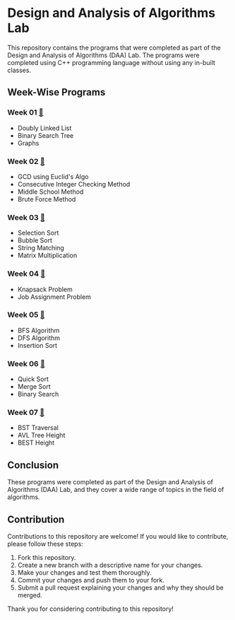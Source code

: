 # Design and Analysis of Algorithms Lab
This repository contains the programs that were completed as part of the Design and Analysis of Algorithms (DAA) Lab.
The programs were completed using C++ programming language without using any in-built classes.

## Week-Wise Programs
### Week 01 [🔗](https://github.com/shrudex/DSE/tree/main/DAA%20Lab/Week%2001)
+ Doubly Linked List 
+ Binary Search Tree
+ Graphs

### Week 02 [🔗](https://github.com/shrudex/DSE/tree/main/DAA%20Lab/Week%2002)
+ GCD using Euclid's Algo
+ Consecutive Integer Checking Method
+ Middle School Method
+ Brute Force Method

### Week 03 [🔗](https://github.com/shrudex/DSE/tree/main/DAA%20Lab/Week%2003)
+ Selection Sort
+ Bubble Sort
+ String Matching
+ Matrix Multiplication

### Week 04 [🔗](https://github.com/shrudex/DSE/tree/main/DAA%20Lab/Week%2004)
+ Knapsack Problem
+ Job Assignment Problem

### Week 05 [🔗](https://github.com/shrudex/DSE/tree/main/DAA%20Lab/Week%2005)
+ BFS Algorithm
+ DFS Algorithm
+ Insertion Sort

### Week 06 [🔗](https://github.com/shrudex/DSE/tree/main/DAA%20Lab/Week%2006)
+ Quick Sort
+ Merge Sort
+ Binary Search

### Week 07 [🔗](https://github.com/shrudex/DSE/tree/main/DAA%20Lab/Week%2007)
+ BST Traversal
+ AVL Tree Height
+ BEST Height

## Conclusion
These programs were completed as part of the Design and Analysis of Algorithms (DAA) Lab, and they cover a wide range of topics in the field of algorithms. 

## Contribution
Contributions to this repository are welcome! If you would like to contribute, please follow these steps:

1. Fork this repository.
2. Create a new branch with a descriptive name for your changes.
3. Make your changes and test them thoroughly.
4. Commit your changes and push them to your fork.
5. Submit a pull request explaining your changes and why they should be merged.

Thank you for considering contributing to this repository!



